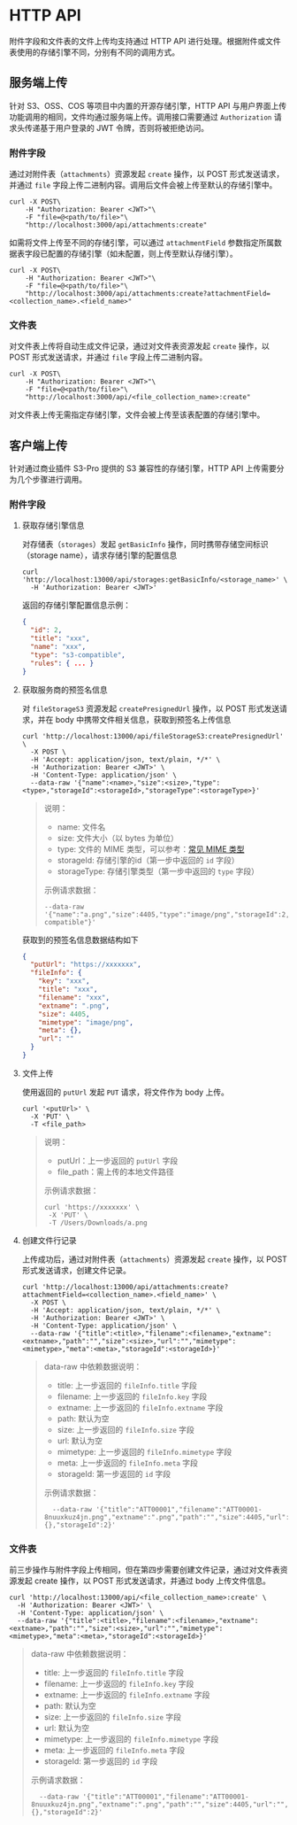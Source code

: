 # HTTP API

附件字段和文件表的文件上传均支持通过 HTTP API 进行处理。根据附件或文件表使用的存储引擎不同，分别有不同的调用方式。

## 服务端上传

针对 S3、OSS、COS 等项目中内置的开源存储引擎，HTTP API 与用户界面上传功能调用的相同，文件均通过服务端上传。调用接口需要通过 `Authorization` 请求头传递基于用户登录的 JWT 令牌，否则将被拒绝访问。

### 附件字段

通过对附件表（`attachments`）资源发起 `create` 操作，以 POST 形式发送请求，并通过 `file` 字段上传二进制内容。调用后文件会被上传至默认的存储引擎中。

```shell
curl -X POST\
    -H "Authorization: Bearer <JWT>"\
    -F "file=@<path/to/file>"\
    "http://localhost:3000/api/attachments:create"
```

如需将文件上传至不同的存储引擎，可以通过 `attachmentField` 参数指定所属数据表字段已配置的存储引擎（如未配置，则上传至默认存储引擎）。

```shell
curl -X POST\
    -H "Authorization: Bearer <JWT>"\
    -F "file=@<path/to/file>"\
    "http://localhost:3000/api/attachments:create?attachmentField=<collection_name>.<field_name>"
```

### 文件表

对文件表上传将自动生成文件记录，通过对文件表资源发起 `create` 操作，以 POST 形式发送请求，并通过 `file` 字段上传二进制内容。

```shell
curl -X POST\
    -H "Authorization: Bearer <JWT>"\
    -F "file=@<path/to/file>"\
    "http://localhost:3000/api/<file_collection_name>:create"
```

对文件表上传无需指定存储引擎，文件会被上传至该表配置的存储引擎中。

## 客户端上传

针对通过商业插件 S3-Pro 提供的 S3 兼容性的存储引擎，HTTP API 上传需要分为几个步骤进行调用。

### 附件字段

1.  获取存储引擎信息

    对存储表（`storages`）发起 `getBasicInfo` 操作，同时携带存储空间标识（storage name），请求存储引擎的配置信息

    ```shell
    curl 'http://localhost:13000/api/storages:getBasicInfo/<storage_name>' \
      -H 'Authorization: Bearer <JWT>'
    ```

    返回的存储引擎配置信息示例：

    ```json
    {
      "id": 2,
      "title": "xxx",
      "name": "xxx",
      "type": "s3-compatible",
      "rules": { ... }
    }
    ```

2.  获取服务商的预签名信息

    对 `fileStorageS3` 资源发起 `createPresignedUrl` 操作，以 POST 形式发送请求，并在 body 中携带文件相关信息，获取到预签名上传信息

    ```shell
    curl 'http://localhost:13000/api/fileStorageS3:createPresignedUrl' \
      -X POST \
      -H 'Accept: application/json, text/plain, */*' \
      -H 'Authorization: Bearer <JWT>' \
      -H 'Content-Type: application/json' \
      --data-raw '{"name":<name>,"size":<size>,"type":<type>,"storageId":<storageId>,"storageType":<storageType>}'
    ```

    > 说明：
    > 
    > * name: 文件名
    > * size: 文件大小（以 bytes 为单位）
    > * type: 文件的 MIME 类型，可以参考：[常见 MIME 类型](https://developer.mozilla.org/zh-CN/docs/Web/HTTP/MIME_types/Common_types)
    > * storageId: 存储引擎的id（第一步中返回的 `id` 字段）
    > * storageType: 存储引擎类型（第一步中返回的 `type` 字段）
    > 
    > 示例请求数据：
    > 
    > ```
    > --data-raw '{"name":"a.png","size":4405,"type":"image/png","storageId":2,"storageType":"s3-compatible"}'
    > ```

    获取到的预签名信息数据结构如下

    ```json
    {
      "putUrl": "https://xxxxxxx",
      "fileInfo": {
        "key": "xxx",
        "title": "xxx",
        "filename": "xxx",
        "extname": ".png",
        "size": 4405,
        "mimetype": "image/png",
        "meta": {},
        "url": ""
      }
    }
    ```

3.  文件上传

    使用返回的 `putUrl` 发起 `PUT` 请求，将文件作为 body 上传。

    ```shell
    curl '<putUrl>' \
      -X 'PUT' \
      -T <file_path>
    ```
    > 说明：
    > * putUrl：上一步返回的 `putUrl` 字段
    > * file_path：需上传的本地文件路径
    > 
    > 示例请求数据：
    > ```
    > curl 'https://xxxxxxx' \
    >  -X 'PUT' \
    >  -T /Users/Downloads/a.png
    > ```

4.  创建文件行记录

    上传成功后，通过对附件表（`attachments`）资源发起 `create` 操作，以 POST 形式发送请求，创建文件记录。

    ```shell
    curl 'http://localhost:13000/api/attachments:create?attachmentField=<collection_name>.<field_name>' \
      -X POST \
      -H 'Accept: application/json, text/plain, */*' \
      -H 'Authorization: Bearer <JWT>' \
      -H 'Content-Type: application/json' \
      --data-raw '{"title":<title>,"filename":<filename>,"extname":<extname>,"path":"","size":<size>,"url":"","mimetype":<mimetype>,"meta":<meta>,"storageId":<storageId>}'
    ```

    > data-raw 中依赖数据说明：
    > * title: 上一步返回的 `fileInfo.title` 字段
    > * filename: 上一步返回的 `fileInfo.key` 字段
    > * extname: 上一步返回的 `fileInfo.extname` 字段
    > * path: 默认为空
    > * size: 上一步返回的 `fileInfo.size` 字段
    > * url: 默认为空
    > * mimetype: 上一步返回的 `fileInfo.mimetype` 字段
    > * meta: 上一步返回的 `fileInfo.meta` 字段
    > * storageId: 第一步返回的 `id` 字段
    > 
    > 示例请求数据：
    > ```
    >   --data-raw '{"title":"ATT00001","filename":"ATT00001-8nuuxkuz4jn.png","extname":".png","path":"","size":4405,"url":"","mimetype":"image/png","meta":{},"storageId":2}'
    > ```

### 文件表

前三步操作与附件字段上传相同，但在第四步需要创建文件记录，通过对文件表资源发起 create 操作，以 POST 形式发送请求，并通过 body 上传文件信息。

```shell
curl 'http://localhost:13000/api/<file_collection_name>:create' \
  -H 'Authorization: Bearer <JWT>' \
  -H 'Content-Type: application/json' \
  --data-raw '{"title":<title>,"filename":<filename>,"extname":<extname>,"path":"","size":<size>,"url":"","mimetype":<mimetype>,"meta":<meta>,"storageId":<storageId>}'
```

> data-raw 中依赖数据说明：
> * title: 上一步返回的 `fileInfo.title` 字段
> * filename: 上一步返回的 `fileInfo.key` 字段
> * extname: 上一步返回的 `fileInfo.extname` 字段
> * path: 默认为空
> * size: 上一步返回的 `fileInfo.size` 字段
> * url: 默认为空
> * mimetype: 上一步返回的 `fileInfo.mimetype` 字段
> * meta: 上一步返回的 `fileInfo.meta` 字段
> * storageId: 第一步返回的 `id` 字段
> 
> 示例请求数据：
> ```
>   --data-raw '{"title":"ATT00001","filename":"ATT00001-8nuuxkuz4jn.png","extname":".png","path":"","size":4405,"url":"","mimetype":"image/png","meta":{},"storageId":2}'
> ```